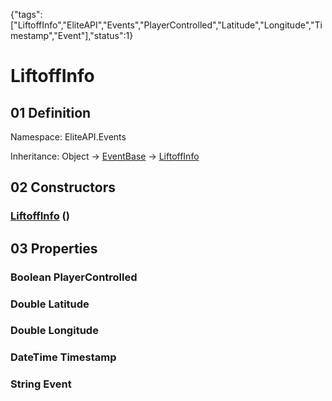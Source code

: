 {"tags":["LiftoffInfo","EliteAPI","Events","PlayerControlled","Latitude","Longitude","Timestamp","Event"],"status":1}

# LiftoffInfo

## 01 Definition

Namespace: <span class='code'>EliteAPI.Events</span>

Inheritance: <span class='code'>Object</span> → <span class='code'>[EventBase](../../EliteAPI/Events/EventBase.html)</span> → <span class='code'>[LiftoffInfo](../../EliteAPI/Events/LiftoffInfo.html)</span>

## 02 Constructors

### <span class='code'>[LiftoffInfo](../../EliteAPI/Events/LiftoffInfo.html)</span> ()

## 03 Properties

### <span class='code'>Boolean</span> PlayerControlled

### <span class='code'>Double</span> Latitude

### <span class='code'>Double</span> Longitude

### <span class='code'>DateTime</span> Timestamp

### <span class='code'>String</span> Event

